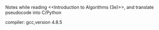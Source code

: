Notes while reading  <<Introduction to Algorithms (3e)>>, and translate pseudocode  into C/Python

compiler: gcc,version 4.8.5
